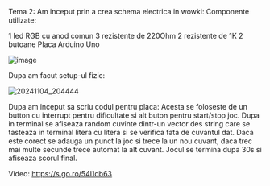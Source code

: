 Tema 2: Am inceput prin a crea schema electrica in wowki: Componente utilizate:

   
  1 led RGB cu anod comun
  3 rezistente de 220Ohm
  2 rezistente de 1K
  2 butoane
  Placa Arduino Uno 

  ![image](https://github.com/user-attachments/assets/4728286e-088b-46a2-8a8f-208aad9ea76d)

  Dupa am facut setup-ul fizic:

  
![20241104_204444](https://github.com/user-attachments/assets/ad18d855-4b7a-483c-a0bd-f1eb8b5fc890)


Dupa am inceput sa scriu codul pentru placa: Acesta se foloseste de un button cu interrupt pentru dificultate si alt buton pentru start/stop joc. Dupa in terminal se afiseaza random cuvinte dintr-un vector des string care se tasteaza in terminal litera cu litera si se verifica fata de cuvantul dat. Daca este corect se adauga un punct la joc si trece la un nou cuvant, daca trec mai multe secunde trece automat la alt cuvant. Jocul se termina dupa 30s si afiseaza scorul final.

Video:
https://s.go.ro/54l1db63
